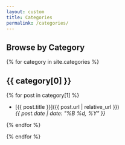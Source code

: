 ```yaml
---
layout: custom
title: Categories
permalink: /categories/
---
```


## Browse by Category

{% for category in site.categories %}

## {{ category[0] }}

{% for post in category[1] %}

- [{{ post.title }}]({{ post.url | relative_url }})  
  _{{ post.date | date: "%B %d, %Y" }}_

{% endfor %}

{% endfor %}
